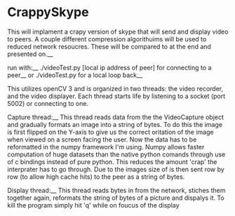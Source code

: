 # CrappySkype

This will implament a crapy version of skype that will send and display video to peers.
A couple different compression algorithuims will be used to reduced network resoucres.
These will be compared to at the end and presented on.__

run with:__
      ./videoTest.py [local ip address of peer] for connecting to a peer__
   or ./videoTest.py for a local loop back__

This utilizes openCV 3 and is organized in two threads: the video recorder, and the video displayer.
Each thread starts life by listening to a socket (port 5002) or connecting to one. 

Capture thread:__ 
      This thread reads data from the the VideoCapture object and gradually formats an image into a string of bytes. To do
      this the image is first flipped on the Y-axis to give us the correct oritation of the image when viewed on a screen 
      facing the user. Now the data has to be reformatted in the numpy framework I'm using. Numpy allows faster computation of 
      huge datasets than the native python comands through use of c bindings instead of pure python. This reduces the amount 
      'crap' the interprater has to go through. Due to the images size of is then sent row by row (to allow high cache hits)
      to the peer as a string of bytes.
      
Display thread:__
      This thread reads bytes in from the network, stiches them together again, reformats the string of bytes of a picture and
      dispalys it. To kill the program simply hit 'q' while on foucus of the display


